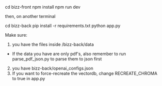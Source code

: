 cd bizz-front
npm install
npm run dev

then, on another terminal

cd bizz-back
pip install -r requirements.txt
python app.py


Make sure:
1) you have the files inside /bizz-back/data
- If the data you have are only pdf's, also remember to run parse_pdf_json.py to parse them to json first
2) you have bizz-back/openai_configs.json
3) If you want to force-recreate the vectordb, change RECREATE_CHROMA to true in app.py
